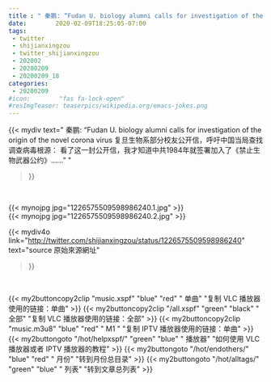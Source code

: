 ```yaml
---
title : " 秦鹏: “Fudan U. biology alumni calls for investigation of the origin of the novel corona virus&#10;复旦生物系部分校友公开信，呼吁中国当局查找调查病毒根源：&#10;看了这一封公开信，我才知道中共1984年就签署加入了《禁止生物武器公约》……”  "
date:        2020-02-09T18:25:05-07:00
tags:
 - twitter
 - shijianxingzou
 - twitter_shijianxingzou
 - 202002
 - 20200209
 - 20200209_18
categories:
 - 20200209
#icon:        "fas fa-lock-open"
#resImgTeaser: teaserpics/wikipedia.org/emacs-jokes.png
---
```


{{< mydiv text=" 秦鹏: “Fudan U. biology alumni calls for investigation of the origin of the novel corona virus&#10;复旦生物系部分校友公开信，呼吁中国当局查找调查病毒根源：&#10;看了这一封公开信，我才知道中共1984年就签署加入了《禁止生物武器公约》……”  "
>}}
<br>


 {{< mynojpg jpg="1226575509598986240.1.jpg" >}}<br>  {{< mynojpg jpg="1226575509598986240.2.jpg" >}}<br> 



{{< mydiv4o link="http://twitter.com/shijianxingzou/status/1226575509598986240"
text="source 原始來源網址"
>}}


<br>



{{< my2buttoncopy2clip "music.xspf"        "blue"   "red"    " 单曲"  "复制 VLC 播放器使用的链接：单曲" >}} {{< my2buttoncopy2clip "/all.xspf"         "green"  "black"  " 全部"  "复制 VLC 播放器使用的链接：全部" >}} {{< my2buttoncopy2clip "music.m3u8"        "blue"   "red"    " M1 "    "复制 IPTV 播放器使用的链接：单曲" >}} {{< my2buttongoto      "/hot/helpxspf/"    "green"  "blue"   " 播放器" "如何使用 VLC 播放器或者 IPTV 播放器的教程" >}} {{< my2buttongoto      "/hot/endothers/"   "blue"   "red"    " 月份"   "转到月份总目录" >}} {{< my2buttongoto      "/hot/alltags/"     "green"  "blue"   " 列表"   "转到文章总列表" >}} 
